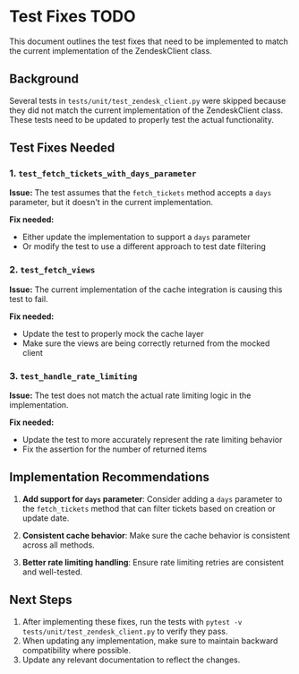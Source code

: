 # Test Fixes TODO

This document outlines the test fixes that need to be implemented to match the current implementation of the ZendeskClient class.

## Background

Several tests in `tests/unit/test_zendesk_client.py` were skipped because they did not match the current implementation of the ZendeskClient class. These tests need to be updated to properly test the actual functionality.

## Test Fixes Needed

### 1. `test_fetch_tickets_with_days_parameter`

**Issue:** The test assumes that the `fetch_tickets` method accepts a `days` parameter, but it doesn't in the current implementation.

**Fix needed:**
- Either update the implementation to support a `days` parameter
- Or modify the test to use a different approach to test date filtering

### 2. `test_fetch_views`

**Issue:** The current implementation of the cache integration is causing this test to fail.

**Fix needed:**
- Update the test to properly mock the cache layer
- Make sure the views are being correctly returned from the mocked client

### 3. `test_handle_rate_limiting`

**Issue:** The test does not match the actual rate limiting logic in the implementation.

**Fix needed:**
- Update the test to more accurately represent the rate limiting behavior
- Fix the assertion for the number of returned items

## Implementation Recommendations

1. **Add support for `days` parameter**: Consider adding a `days` parameter to the `fetch_tickets` method that can filter tickets based on creation or update date.

2. **Consistent cache behavior**: Make sure the cache behavior is consistent across all methods.

3. **Better rate limiting handling**: Ensure rate limiting retries are consistent and well-tested.

## Next Steps

1. After implementing these fixes, run the tests with `pytest -v tests/unit/test_zendesk_client.py` to verify they pass.
2. When updating any implementation, make sure to maintain backward compatibility where possible.
3. Update any relevant documentation to reflect the changes.
